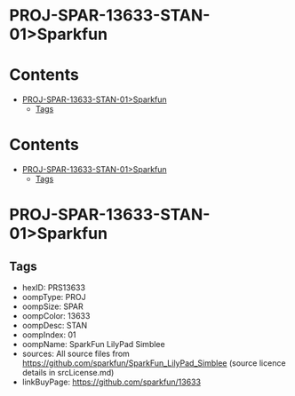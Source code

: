 
PROJ-SPAR-13633-STAN-01>Sparkfun
================================

Contents
========

* [PROJ-SPAR-13633-STAN-01>Sparkfun](#proj-spar-13633-stan-01sparkfun)
	* [Tags](#tags)

Contents
========

* [PROJ-SPAR-13633-STAN-01>Sparkfun](#proj-spar-13633-stan-01sparkfun)
	* [Tags](#tags)

# PROJ-SPAR-13633-STAN-01>Sparkfun

## Tags

- hexID: PRS13633
- oompType: PROJ
- oompSize: SPAR
- oompColor: 13633
- oompDesc: STAN
- oompIndex: 01
- oompName: SparkFun LilyPad Simblee
- sources: All source files from https://github.com/sparkfun/SparkFun_LilyPad_Simblee (source licence details in srcLicense.md)
- linkBuyPage: https://github.com/sparkfun/13633
